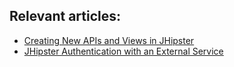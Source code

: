 ## Relevant articles:

-   [Creating New APIs and Views in JHipster](https://www.baeldung.com/jhipster-new-apis-and-views)
-   [JHipster Authentication with an External Service](https://www.baeldung.com/jhipster-authentication-external-service)
